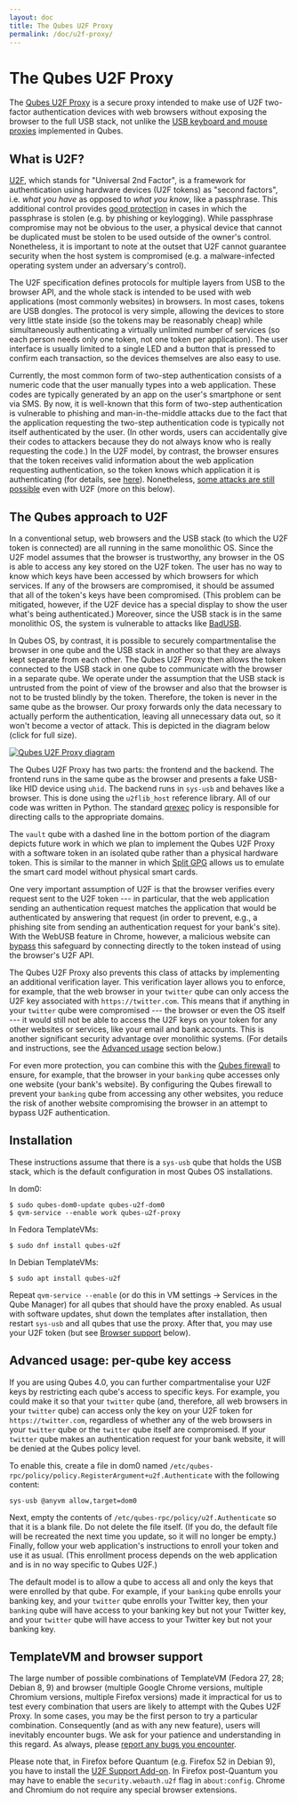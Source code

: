 ```yaml
---
layout: doc
title: The Qubes U2F Proxy
permalink: /doc/u2f-proxy/
---
```


# The Qubes U2F Proxy

The [Qubes U2F Proxy] is a secure proxy intended
to make use of U2F two-factor authentication devices with web browsers without
exposing the browser to the full USB stack, not unlike the [USB keyboard and
mouse proxies][USB] implemented in Qubes.

## What is U2F?

[U2F], which stands for "Universal 2nd Factor", is a framework for
authentication using hardware devices (U2F tokens) as "second factors", i.e.
*what you have* as opposed to *what you know*, like a passphrase. This
additional control provides [good protection][krebs] in cases in which the
passphrase is stolen (e.g. by phishing or keylogging).  While passphrase
compromise may not be obvious to the user, a physical device that cannot be
duplicated must be stolen to be used outside of the owner's control.
Nonetheless, it is important to note at the outset that U2F cannot guarantee
security when the host system is compromised (e.g. a malware-infected operating
system under an adversary's control).

The U2F specification defines protocols for multiple layers from USB to the
browser API, and the whole stack is intended to be used with web applications
(most commonly websites) in browsers.  In most cases, tokens are USB dongles.
The protocol is very simple, allowing the devices to store very little state
inside (so the tokens may be reasonably cheap) while simultaneously
authenticating a virtually unlimited number of services (so each person needs
only one token, not one token per application). The user interface is usually
limited to a single LED and a button that is pressed to confirm each
transaction, so the devices themselves are also easy to use.

Currently, the most common form of two-step authentication consists of a numeric
code that the user manually types into a web application. These codes are
typically generated by an app on the user's smartphone or sent via SMS. By now,
it is well-known that this form of two-step authentication is vulnerable to
phishing and man-in-the-middle attacks due to the fact that the application
requesting the two-step authentication code is typically not itself
authenticated by the user. (In other words, users can accidentally give their
codes to attackers because they do not always know who is really requesting the
code.) In the U2F model, by contrast, the browser ensures that the token
receives valid information about the web application requesting authentication,
so the token knows which application it is authenticating (for details, see
[here][u2f-details]). Nonetheless, [some attacks are still possible][wired] even
with U2F (more on this below).

## The Qubes approach to U2F

In a conventional setup, web browsers and the USB stack (to which the U2F token
is connected) are all running in the same monolithic OS. Since the U2F model
assumes that the browser is trustworthy, any browser in the OS is able to access
any key stored on the U2F token. The user has no way to know which keys have
been accessed by which browsers for which services. If any of the browsers are
compromised, it should be assumed that all of the token's keys have been
compromised. (This problem can be mitigated, however, if the U2F device has a
special display to show the user what's being authenticated.) Moreover, since
the USB stack is in the same monolithic OS, the system is vulnerable to attacks
like [BadUSB].

In Qubes OS, by contrast, it is possible to securely compartmentalise the
browser in one qube and the USB stack in another so that they are always kept
separate from each other. The Qubes U2F Proxy then allows the token connected to
the USB stack in one qube to communicate with the browser in a separate qube. We
operate under the assumption that the USB stack is untrusted from the point of
view of the browser and also that the browser is not to be trusted blindly by
the token. Therefore, the token is never in the same qube as the browser. Our
proxy forwards only the data necessary to actually perform the authentication,
leaving all unnecessary data out, so it won't become a vector of attack. This is
depicted in the diagram below (click for full size).

[![Qubes U2F Proxy diagram](/attachment/wiki/posts/u2f.svg)](/attachment/wiki/posts/u2f.svg)

The Qubes U2F Proxy has two parts: the frontend and the backend. The frontend
runs in the same qube as the browser and presents a fake USB-like HID device
using `uhid`. The backend runs in `sys-usb` and behaves like a browser. This is
done using the `u2flib_host` reference library. All of our code was written in
Python. The standard [qrexec] policy is responsible for directing calls to the
appropriate domains.

The `vault` qube with a dashed line in the bottom portion of the diagram depicts
future work in which we plan to implement the Qubes U2F Proxy with a software
token in an isolated qube rather than a physical hardware token. This is similar
to the manner in which [Split GPG] allows us to emulate the smart card model
without physical smart cards.

One very important assumption of U2F is that the browser verifies every request
sent to the U2F token --- in particular, that the web application sending an
authentication request matches the application that would be authenticated by
answering that request (in order to prevent, e.g., a phishing site from sending
an authentication request for your bank's site). With the WebUSB feature in
Chrome, however, a malicious website can [bypass][wired] this safeguard by
connecting directly to the token instead of using the browser's U2F API.

The Qubes U2F Proxy also prevents this class of attacks by implementing an
additional verification layer. This verification layer allows you to enforce,
for example, that the web browser in your `twitter` qube can only access the U2F
key associated with `https://twitter.com`. This means that if anything in your
`twitter` qube were compromised --- the browser or even the OS itself --- it
would still not be able to access the U2F keys on your token for any other
websites or services, like your email and bank accounts. This is another
significant security advantage over monolithic systems. (For details and
instructions, see the [Advanced usage] section below.)

For even more protection, you can combine this with the [Qubes firewall] to
ensure, for example, that the browser in your `banking` qube accesses only one
website (your bank's website). By configuring the Qubes firewall to prevent your
`banking` qube from accessing any other websites, you reduce the risk of another
website compromising the browser in an attempt to bypass U2F authentication.

## Installation

These instructions assume that there is a `sys-usb` qube that holds the USB
stack, which is the default configuration in most Qubes OS installations.

In dom0:

```
$ sudo qubes-dom0-update qubes-u2f-dom0
$ qvm-service --enable work qubes-u2f-proxy
```

In Fedora TemplateVMs:

```
$ sudo dnf install qubes-u2f
```

In Debian TemplateVMs:

```
$ sudo apt install qubes-u2f
```

Repeat `qvm-service --enable` (or do this in VM settings -> Services in the Qube
Manager) for all qubes that should have the proxy enabled.  As usual with
software updates, shut down the templates after installation, then restart
`sys-usb` and all qubes that use the proxy. After that, you may use your U2F
token (but see [Browser support] below).

## Advanced usage: per-qube key access

If you are using Qubes 4.0, you can further compartmentalise your U2F keys by
restricting each qube's access to specific keys. For example, you could make it
so that your `twitter` qube (and, therefore, all web browsers in your `twitter`
qube) can access only the key on your U2F token for `https://twitter.com`,
regardless of whether any of the web browsers in your `twitter` qube or the
`twitter` qube itself are compromised. If your `twitter` qube makes an
authentication request for your bank website, it will be denied at the Qubes
policy level.

To enable this, create a file in dom0 named
`/etc/qubes-rpc/policy/policy.RegisterArgument+u2f.Authenticate` with the
following content:

```
sys-usb @anyvm allow,target=dom0
```

Next, empty the contents of `/etc/qubes-rpc/policy/u2f.Authenticate` so that it
is a blank file. Do not delete the file itself. (If you do, the default file
will be recreated the next time you update, so it will no longer be empty.)
Finally, follow your web application's instructions to enroll your token and use
it as usual. (This enrollment process depends on the web application and is in
no way specific to Qubes U2F.)

The default model is to allow a qube to access all and only the keys that were
enrolled by that qube. For example, if your `banking` qube enrolls your banking
key, and your `twitter` qube enrolls your Twitter key, then your `banking` qube
will have access to your banking key but not your Twitter key, and your
`twitter` qube will have access to your Twitter key but not your banking key.

## TemplateVM and browser support

The large number of possible combinations of
TemplateVM (Fedora 27, 28; Debian 8, 9) and browser (multiple Google Chrome
versions, multiple Chromium versions, multiple Firefox versions) made it
impractical for us to test every combination that users are likely to attempt
with the Qubes U2F Proxy. In some cases, you may be the first person to try a
particular combination. Consequently (and as with any new feature), users will
inevitably encounter bugs. We ask for your patience and understanding in this
regard. As always, please [report any bugs you encounter].

Please note that, in Firefox before Quantum (e.g. Firefox 52 in Debian 9), you
have to install the [U2F Support Add-on][ff-u2f-addon]. In Firefox post-Quantum
you may have to enable the `security.webauth.u2f` flag in `about:config`. Chrome
and Chromium do not require any special browser extensions.


[Qubes U2F Proxy]: https://github.com/QubesOS/qubes-app-u2f
[USB]: /doc/usb/
[U2F]: https://en.wikipedia.org/wiki/U2F
[krebs]: https://krebsonsecurity.com/2018/07/google-security-keys-neutralized-employee-phishing/
[u2f-details]: https://fidoalliance.org/specs/fido-u2f-v1.2-ps-20170411/fido-u2f-overview-v1.2-ps-20170411.html#site-specific-public-private-key-pairs
[wired]: https://www.wired.com/story/chrome-yubikey-phishing-webusb/
[BadUSB]: https://www.blackhat.com/us-14/briefings.html#badusb-on-accessories-that-turn-evil
[qrexec]: /doc/qrexec3/
[Split GPG]: /doc/split-gpg/
[Qubes firewall]: /doc/firewall/
[Advanced usage]: #advanced-usage-per-qube-key-access
[Browser support]: #templatevm-and-browser-support
[report any bugs you encounter]: /doc/reporting-bugs/
[ff-u2f-addon]: https://addons.mozilla.org/en-US/firefox/addon/u2f-support-add-on/?src=api
[qubes-devel]: /support/#qubes-devel


